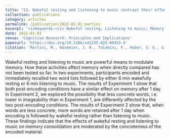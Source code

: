```yaml
---
title: "53. Wakeful resting and listening to music contrast their effects on verbal long‑term memory in dependence on word concreteness"
collection: publications
category: articles
permalink: /publication/2022-01-01_martini
excerpt: '<i>Keywords:</i> Wakeful resting; Listening to music; Memory consolidation; Concreteness; Imageability; Interference'
date: 2022-01-01
venue: 'Cognitive Research: Principles and Implications'
paperurl: 'https://doi.org/10.1186/s41235-022-00415-4'
citation: 'Martini, M., Wasmeier, J. R., Talamini, F., Huber, S. E., & Sachse, P. (2022). Wakeful resting and listening to music contrast their effects on verbal long‑term memory in dependence on word concreteness. <i>Cognitive Research: Principles and Implications, 7</i>, 80.'
---
```


Wakeful resting and listening to music are powerful means to modulate memory. How these activities affect memory when directly compared has not been tested so far. In two experiments, participants encoded and immediately recalled two word lists followed by either 6 min wakefully resting or 6 min listening to music. The results of Experiment 1 show that both post-encoding conditions have a similar effect on memory after 1 day. In Experiment 2, we explored the possibility that less concrete words, i.e. lower in imageability than in Experiment 1, are differently affected by the two post-encoding conditions. The results of Experiment 2 show that, when words are less concrete, more words are retained after 1 day when encoding is followed by wakeful resting rather than listening to music. These findings indicate that the effects of wakeful resting and listening to music on memory consolidation are moderated by the concreteness of the encoded material.